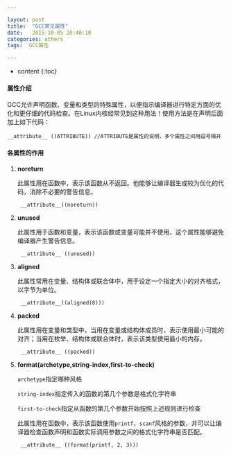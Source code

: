 ```yaml
---

layout: post
title:  "GCC常见属性"
date:   2015-10-05 20:40:10
categories: others
tags:  GCC属性

---
```


* content
{:toc}



#### 属性介绍
GCC允许声明函数、变量和类型的特殊属性，以便指示编译器进行特定方面的优化和更仔细的代码检查。在Linux内核经常见到这种用法！使用方法是在声明后面加上如下代码：

    __attribute__ ((ATTRIBUTE)) //ATTRIBUTE是属性的说明，多个属性之间用逗号隔开



#### 各属性的作用 

1. __noreturn__   
    
    此属性用在函数中，表示该函数从不返回。他能够让编译器生成较为优化的代码，消除不必要的警告信息。

        __attribute__((noreturn))


2. __unused__   

    此属性用于函数和变量，表示该函数或变量可能并不使用，这个属性能够避免编译器产生警告信息。

        __attribute__ ((unused))


3. __aligned__   

    此属性常用在变量、结构体或联合体中，用于设定一个指定大小的对齐格式，以字节为单位。

        __attribute__((aligned(8)))


4. __packed__  

    此属性用在变量和类型中，当用在变量或结构体成员时，表示使用最小可能的对齐；当用在枚举、结构体或联合体时，表示该类型使用最小的内存。

        __attribute__ ((packed))


5. __format(archetype,string-index,first-to-check)__   

    `archetype`指定哪种风格   

    `string-index`指定传入的函数的第几个参数是格式化字符串  

    `first-to-check`指定从函数的第几个参数开始按照上述规则进行检查 

    此属性用在函数中，表示该函数使用`printf`、`scanf`风格的参数，并可以让编译器检查函数声明和函数实际调用参数之间的格式化字符串是否匹配。

        __attribute__ ((format(printf, 2, 3)))



